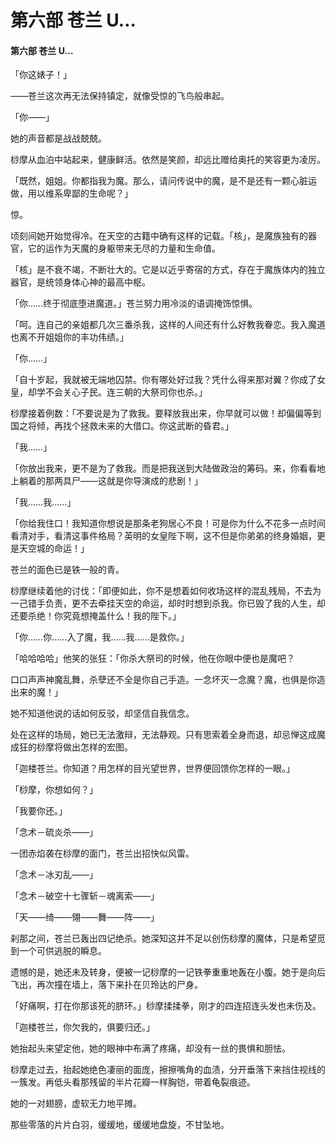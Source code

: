 # 第六部 苍兰 U…

#### 第六部 苍兰 U…

「你这婊子！」

——苍兰这次再无法保持镇定，就像受惊的飞鸟般串起。

「你——」

她的声音都是战战兢兢。

桫摩从血泊中站起来，健康鲜活。依然是笑颜，却远比赠给奥托的笑容更为凌厉。

「既然，姐姐。你都指我为魔。那么，请问传说中的魔，是不是还有一颗心脏运做，用以维系卑鄙的生命呢？」

惊。

顷刻间她开始觉得冷。在天空的古籍中确有这样的记载。「核」，是魔族独有的器官，它的运作为天魔的身躯带来无尽的力量和生命值。

「核」是不衰不竭，不断壮大的。它是以近乎寄宿的方式，存在于魔族体内的独立器官，是统领身体心神的最高中枢。

「你……终于彻底堕进魔道。」苍兰努力用冷淡的语调掩饰惊惧。

「呵。连自己的亲姐都几次三番杀我，这样的人间还有什么好教我眷恋。我入魔道也离不开姐姐你的丰功伟绩。」

「你……」

「自十岁起，我就被无端地囚禁。你有哪处好过我？凭什么得来那对翼？你成了女皇，却学不会关心子民。连三朝的大祭司你也杀。」

桫摩接着例数：「不要说是为了救我。要释放我出来，你早就可以做！却偏偏等到国之将倾，再找个拯救未来的大借口。你这武断的昏君。」

「我……」

「你放出我来，更不是为了救我。而是把我送到大陆做政治的筹码。来，你看看地上躺着的那两具尸——这就是你导演成的悲剧！」

「我……我……」

「你给我住口！我知道你想说是那条老狗居心不良！可是你为什么不花多一点时间看清对手，看清这事件格局？英明的女皇陛下啊，这不但是你弟弟的终身婚姻，更是天空城的命运！」

苍兰的面色已是铁一般的青。

桫摩继续着他的讨伐：「即便如此，你不是想着如何收场这样的混乱残局，不去为一己错手负责，更不去牵挂天空的命运，却时时想到杀我。你已毁了我的人生，却还要杀绝！你究竟想掩盖什么！我的陛下。」

「你……你……入了魔，我……我……是救你。」

「哈哈哈哈」他笑的张狂：「你杀大祭司的时候，他在你眼中便也是魔吧？

口口声声神魔乱舞，杀孽还不全是你自己手造。一念坏灭一念魔？魔，也俱是你造出来的魔！」

她不知道他说的话如何反驳，却坚信自我信念。

处在这样的场局，她已无法激辩，无法静观。只有思索着全身而退，却忌惮这成魔成狂的桫摩将做出怎样的宏图。

「迦楼苍兰。你知道？用怎样的目光望世界，世界便回馈你怎样的一眼。」

「桫摩，你想如何？」

「我要你还。」

「念术－硫炎杀——」

一团赤焰袭在桫摩的面门，苍兰出招快似风雷。

「念术－冰刃乱——」

「念术－破空十七骤斩－魂离索——」

「天——绮——翎——舞——阵——」

刹那之间，苍兰已轰出四记绝杀。她深知这并不足以创伤桫摩的魔体，只是希望觅到一个可供逃脱的瞬息。

遗憾的是，她还未及转身，便被一记桫摩的一记铁拳重重地轰在小腹。她于是向后飞出，再次撞在墙上，落下来扑在贝玲达的尸身。

「好痛啊，打在你那该死的脐环。」桫摩揉揉拳，刚才的四连招连头发也未伤及。

「迦楼苍兰，你欠我的，俱要归还。」

她抬起头来望定他，她的眼神中布满了疼痛，却没有一丝的畏惧和胆怯。

桫摩走过去，抬起她绝色凄丽的面庞，擦擦嘴角的血渍，分开垂落下来挡住视线的一簇发。再低头看那残留的半片花瓣一样胸铠，带着龟裂痕迹。

她的一对翅膀，虚软无力地平摊。

那些零落的片片白羽，缓缓地，缓缓地盘旋，不甘坠地。

